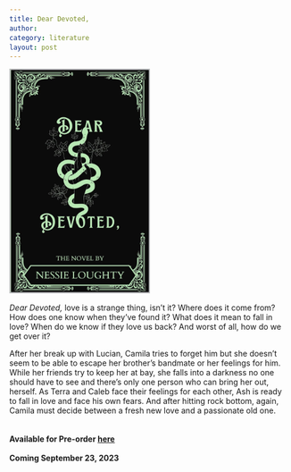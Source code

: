 ```yaml
---
title: Dear Devoted,
author:
category: literature
layout: post
---
```


<img src="/assets/images/cover2.jpg" class="center" width="50%" >

_Dear Devoted,_ love is a strange thing, isn’t it? Where does it come from? How does one know when they’ve found it? What does it mean to fall in love? When do we know if they love us back? And worst of all, how do we get over it?

After her break up with Lucian, Camila tries to forget him but she doesn’t seem to be able to escape her brother’s bandmate or her feelings for him. While her friends try to keep her at bay, she falls into a darkness no one should have to see and there’s only one person who can bring her out, herself. As Terra and Caleb face their feelings for each other, Ash is ready to fall in love and face his own fears. And after hitting rock bottom, again, Camila must decide between a fresh new love and a passionate old one.\
\
\
**Available for Pre-order [here](https://www.amazon.com/dp/B0CJDPWJ4Y?nodl=1&ref_=pe_3052080_276849420&dplnkId=6de9a10f-a60c-43d1-a5e1-00048bc17498)**
\
\
**Coming September 23, 2023**
